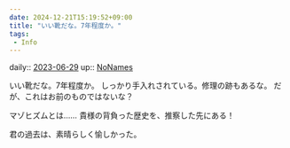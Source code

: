 ```yaml
---
date: 2024-12-21T15:19:52+09:00
title: "いい靴だな。7年程度か。"
tags:
 - Info
---
```


daily:: [2023-06-29](/Daily_Note/2023-06-29.md)
up:: [NoNames](Bar/Novel/Chaos/NoNames.md)

いい靴だな。7年程度か。
しっかり手入れされている。修理の跡もあるな。
だが、これはお前のものではないな？

マゾヒズムとは……
貴様の背負った歴史を、推察した先にある！

君の過去は、素晴らしく愉しかった。